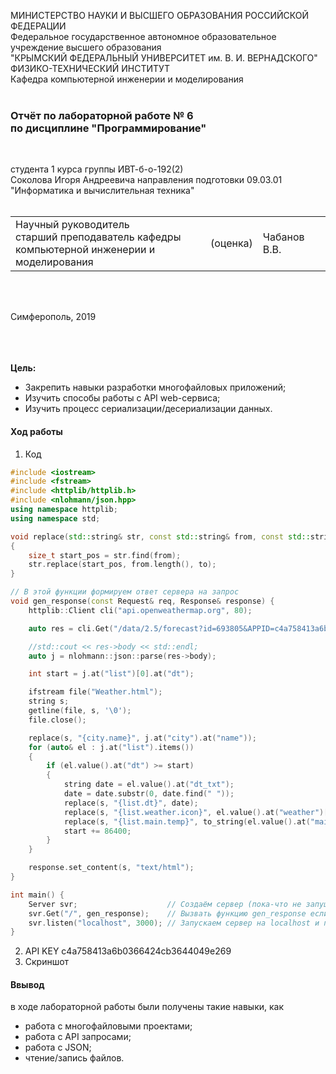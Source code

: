 МИНИСТЕРСТВО НАУКИ  И ВЫСШЕГО ОБРАЗОВАНИЯ РОССИЙСКОЙ ФЕДЕРАЦИИ  
Федеральное государственное автономное образовательное учреждение высшего образования  
"КРЫМСКИЙ ФЕДЕРАЛЬНЫЙ УНИВЕРСИТЕТ им. В. И. ВЕРНАДСКОГО"  
ФИЗИКО-ТЕХНИЧЕСКИЙ ИНСТИТУТ  
Кафедра компьютерной инженерии и моделирования
<br/><br/>

### Отчёт по лабораторной работе № 6<br/> по дисциплине "Программирование"
<br/>

студента 1 курса группы ИВТ-б-о-192(2)  
Соколова Игоря Андреевича 
направления подготовки 09.03.01 "Информатика и вычислительная техника"  
<br/>

<table>
<tr><td>Научный руководитель<br/> старший преподаватель кафедры<br/> компьютерной инженерии и моделирования</td>
<td>(оценка)</td>
<td>Чабанов В.В.</td>
</tr>
</table>
<br/><br/>

Симферополь, 2019

<br/><br/><br/>**Цель:** 
* Закрепить навыки разработки многофайловыx приложений;
* Изучить способы работы с API web-сервиса;
* Изучить процесс сериализации/десериализации данных.

#### Ход работы

1. Код 
```cpp
#include <iostream>
#include <fstream>
#include <httplib/httplib.h>
#include <nlohmann/json.hpp>
using namespace httplib;
using namespace std;

void replace(std::string& str, const std::string& from, const std::string& to)
{
	size_t start_pos = str.find(from);
	str.replace(start_pos, from.length(), to);
}

// В этой функции формируем ответ сервера на запрос
void gen_response(const Request& req, Response& response) {
	httplib::Client cli("api.openweathermap.org", 80);

	auto res = cli.Get("/data/2.5/forecast?id=693805&APPID=c4a758413a6b0366424cb3644049e269&units=metric");

	//std::cout << res->body << std::endl;
	auto j = nlohmann::json::parse(res->body);

	int start = j.at("list")[0].at("dt");

	ifstream file("Weather.html");
	string s;
	getline(file, s, '\0');
	file.close();

	replace(s, "{city.name}", j.at("city").at("name"));
	for (auto& el : j.at("list").items())
	{
		if (el.value().at("dt") >= start)
		{
			string date = el.value().at("dt_txt");
			date = date.substr(0, date.find(" "));
			replace(s, "{list.dt}", date);
			replace(s, "{list.weather.icon}", el.value().at("weather")[0].at("icon"));
			replace(s, "{list.main.temp}", to_string(el.value().at("main").at("temp")));
			start += 86400;
		}
	}

	response.set_content(s, "text/html");
}

int main() {
	Server svr;                    // Создаём сервер (пока-что не запущен)
	svr.Get("/", gen_response);    // Вызвать функцию gen_response если кто-то обратиться к корню "сайта"
	svr.listen("localhost", 3000); // Запускаем сервер на localhost и порту 1234
}
```
2. API KEY c4a758413a6b0366424cb3644049e269
3. Скриншот 


#### Ввывод

в ходе лабораторной работы были получены такие навыки, как
* работа с многофайловыми проектами;
* работа с API запросами;
* работа с JSON;
* чтение/запись файлов.
    
    
    
    
    
    